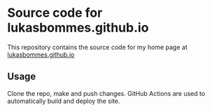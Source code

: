 # Source code for lukasbommes.github.io

This repository contains the source code for my home page at [lukasbommes.github.io](https://lukasbommes.github.io)

## Usage

Clone the repo, make and push changes. GitHub Actions are used to automatically build and deploy the site.
